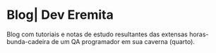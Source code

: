 # Blog| Dev Eremita

Blog com tutoriais e notas de estudo resultantes das extensas horas-bunda-cadeira de um QA programador em sua caverna (quarto).
